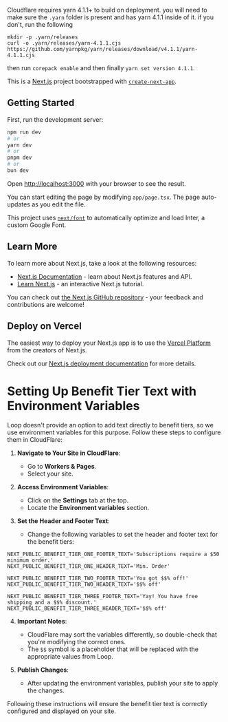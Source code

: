 Cloudflare requires yarn 4.1.1+ to build on deployment. you will need to make sure the `.yarn` folder is present and has yarn 4.1.1 inside of it. if you don't, run the following

```
mkdir -p .yarn/releases
curl -o .yarn/releases/yarn-4.1.1.cjs https://github.com/yarnpkg/yarn/releases/download/v4.1.1/yarn-4.1.1.cjs
```

then run `corepack enable` and then finally `yarn set version 4.1.1`.

This is a [Next.js](https://nextjs.org/) project bootstrapped with [`create-next-app`](https://github.com/vercel/next.js/tree/canary/packages/create-next-app).

## Getting Started

First, run the development server:

```bash
npm run dev
# or
yarn dev
# or
pnpm dev
# or
bun dev
```

Open [http://localhost:3000](http://localhost:3000) with your browser to see the result.

You can start editing the page by modifying `app/page.tsx`. The page auto-updates as you edit the file.

This project uses [`next/font`](https://nextjs.org/docs/basic-features/font-optimization) to automatically optimize and load Inter, a custom Google Font.

## Learn More

To learn more about Next.js, take a look at the following resources:

- [Next.js Documentation](https://nextjs.org/docs) - learn about Next.js features and API.
- [Learn Next.js](https://nextjs.org/learn) - an interactive Next.js tutorial.

You can check out [the Next.js GitHub repository](https://github.com/vercel/next.js/) - your feedback and contributions are welcome!

## Deploy on Vercel

The easiest way to deploy your Next.js app is to use the [Vercel Platform](https://vercel.com/new?utm_medium=default-template&filter=next.js&utm_source=create-next-app&utm_campaign=create-next-app-readme) from the creators of Next.js.

Check out our [Next.js deployment documentation](https://nextjs.org/docs/deployment) for more details.

# Setting Up Benefit Tier Text with Environment Variables

Loop doesn't provide an option to add text directly to benefit tiers, so we use environment variables for this purpose. Follow these steps to configure them in CloudFlare:

1. **Navigate to Your Site in CloudFlare**:

   - Go to **Workers & Pages**.
   - Select your site.

2. **Access Environment Variables**:

   - Click on the **Settings** tab at the top.
   - Locate the **Environment variables** section.

3. **Set the Header and Footer Text**:
   - Change the following variables to set the header and footer text for the benefit tiers:

```plaintext
NEXT_PUBLIC_BENEFIT_TIER_ONE_FOOTER_TEXT='Subscriptions require a $50 minimum order.'
NEXT_PUBLIC_BENEFIT_TIER_ONE_HEADER_TEXT='Min. Order'

NEXT_PUBLIC_BENEFIT_TIER_TWO_FOOTER_TEXT='You got $$% off!'
NEXT_PUBLIC_BENEFIT_TIER_TWO_HEADER_TEXT='$$% off'

NEXT_PUBLIC_BENEFIT_TIER_THREE_FOOTER_TEXT='Yay! You have free shipping and a $$% discount.'
NEXT_PUBLIC_BENEFIT_TIER_THREE_HEADER_TEXT='$$% off'
```

4. **Important Notes**:

   - CloudFlare may sort the variables differently, so double-check that you're modifying the correct ones.
   - The `$$` symbol is a placeholder that will be replaced with the appropriate values from Loop.

5. **Publish Changes**:
   - After updating the environment variables, publish your site to apply the changes.

Following these instructions will ensure the benefit tier text is correctly configured and displayed on your site.
